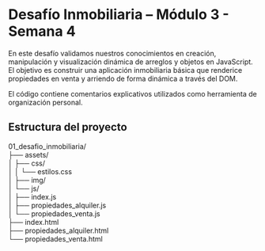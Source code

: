 # Desafío Inmobiliaria – Módulo 3 - Semana 4

En este desafío validamos nuestros conocimientos en creación, manipulación y visualización dinámica de arreglos y objetos en JavaScript.  
El objetivo es construir una aplicación inmobiliaria básica que renderice propiedades en venta y arriendo de forma dinámica a través del DOM.

El código contiene comentarios explicativos utilizados como herramienta de organización personal.

## Estructura del proyecto

01_desafio_inmobiliaria/  
├── assets/  
│   ├── css/  
│   │   └── estilos.css  
│   ├── img/  
│   └── js/  
│       ├── index.js  
│       ├── propiedades_alquiler.js  
│       └── propiedades_venta.js  
├── index.html  
├── propiedades_alquiler.html  
└── propiedades_venta.html  
